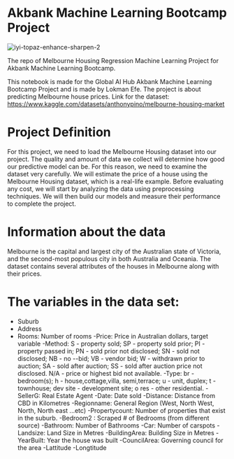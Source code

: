 # Akbank Machine Learning Bootcamp Project
![iyi-topaz-enhance-sharpen-2](https://github.com/lokicik/Akbank_Machine_Learning_Project/assets/65876412/205cd2da-afea-4591-a8d6-7a017e03710e)

The repo of Melbourne Housing Regression Machine Learning Project for Akbank Machine Learning Bootcamp.

This notebook is made for the Global AI Hub Akbank Machine Learning Bootcamp Project and is made by Lokman Efe. The project is about predicting Melbourne house prices.
Link for the dataset: 
https://www.kaggle.com/datasets/anthonypino/melbourne-housing-market

# Project Definition

For this project, we need to load the Melbourne Housing dataset into our project. The quality and amount of data we collect will determine how good our predictive model can be. For this reason, we need to examine the dataset very carefully. We will estimate the price of a house using the Melbourne Housing dataset, which is a real-life example. Before evaluating any cost, we will start by analyzing the data using preprocessing techniques. We will then build our models and measure their performance to complete the project.

# Information about the data

Melbourne is the capital and largest city of the Australian state of Victoria, and the second-most populous city in both Australia and Oceania. The dataset contains several attributes of the houses in Melbourne along with their prices.

# The variables in the data set:

- Suburb
- Address
- Rooms: Number of rooms
-Price: Price in Australian dollars, target variable
-Method: S - property sold; SP - property sold prior; PI - property passed in; PN - sold prior not disclosed; SN - sold not disclosed; NB - no --bid; VB - vendor bid; W - withdrawn prior to auction; SA - sold after auction; SS - sold after auction price not disclosed. N/A - price or highest bid not available.
-Type: br - bedroom(s); h - house,cottage,villa, semi,terrace; u - unit, duplex; t - townhouse; dev site - development site; o res - other residential.
-SellerG: Real Estate Agent
-Date: Date sold
-Distance: Distance from CBD in Kilometres
-Regionname: General Region (West, North West, North, North east ...etc)
-Propertycount: Number of properties that exist in the suburb.
-Bedroom2 : Scraped # of Bedrooms (from different source)
-Bathroom: Number of Bathrooms
-Car: Number of carspots
-Landsize: Land Size in Metres
-BuildingArea: Building Size in Metres
-YearBuilt: Year the house was built
-CouncilArea: Governing council for the area
-Lattitude
-Longtitude
